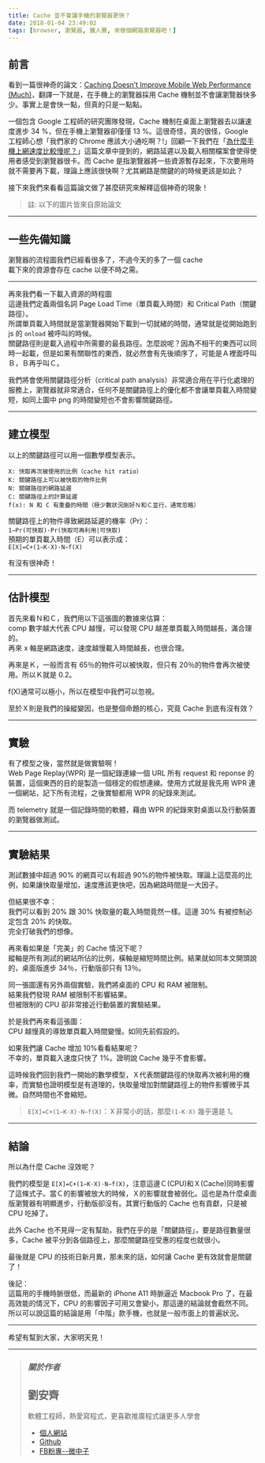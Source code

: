 ```yaml
---
title: Cache 並不會讓手機的瀏覽器更快？
date: 2018-01-04 23:49:02
tags: [browser, 瀏覽器, 鐵人賽, 來做個網路瀏覽器吧！]
---
```


<h2>&#x524D;&#x8A00;</h2>
<p>&#x770B;&#x5230;&#x4E00;&#x7BC7;&#x5F88;&#x795E;&#x5947;&#x7684;&#x8AD6;&#x6587;&#xFF1A;<a href="https://www.usenix.org/system/files/conference/atc16/atc16-paper-vesuna.pdf" target="_blank">Caching Doesn&#x2019;t Improve Mobile Web  Performance (Much)</a>&#xFF0C;&#x7FFB;&#x8B6F;&#x4E00;&#x4E0B;&#x5C31;&#x662F;&#xFF0C;&#x5728;&#x624B;&#x6A5F;&#x4E0A;&#x7684;&#x700F;&#x89BD;&#x5668;&#x63A1;&#x7528; Cache &#x6A5F;&#x5236;&#x4E26;&#x4E0D;&#x6703;&#x8B93;&#x700F;&#x89BD;&#x5668;&#x5FEB;&#x591A;&#x5C11;&#x3002;&#x4E8B;&#x5BE6;&#x4E0A;&#x662F;&#x6703;&#x5FEB;&#x4E00;&#x9EDE;&#xFF0C;&#x4F46;&#x771F;&#x7684;&#x53EA;&#x662F;&#x4E00;&#x9EDE;&#x9EDE;&#x3002;</p>
<p>&#x4E00;&#x500B;&#x5305;&#x542B; Google &#x5DE5;&#x7A0B;&#x5E2B;&#x7684;&#x7814;&#x7A76;&#x5718;&#x968A;&#x767C;&#x73FE;&#xFF0C;Cache &#x6A5F;&#x5236;&#x5728;&#x684C;&#x9762;&#x4E0A;&#x700F;&#x89BD;&#x5668;&#x53BB;&#x4EE5;&#x8B93;&#x901F;&#x5EA6;&#x9032;&#x6B65; 34 %&#xFF0C;&#x4F46;&#x5728;&#x624B;&#x6A5F;&#x4E0A;&#x700F;&#x89BD;&#x5668;&#x537B;&#x50C5;&#x50C5; 13 %&#x3002;&#x9019;&#x5F88;&#x5947;&#x602A;&#xFF0C;&#x771F;&#x7684;&#x5F88;&#x602A;&#xFF0C;Google &#x5DE5;&#x7A0B;&#x5E2B;&#x5FC3;&#x60F3;&#x300C;&#x6211;&#x5011;&#x5BB6;&#x7684; Chrome &#x61C9;&#x8A72;&#x5927;&#x5C0F;&#x901A;&#x5403;&#x554A;&#xFF1F;!&#x300D;&#x56DE;&#x9867;&#x4E00;&#x4E0B;&#x6211;&#x5011;&#x5728;&#x300C;<a href="https://ithelp.ithome.com.tw/articles/10194725" target="_blank">&#x70BA;&#x4EC0;&#x9EBC;&#x624B;&#x6A5F;&#x4E0A;&#x7DB2;&#x901F;&#x5EA6;&#x6BD4;&#x8F03;&#x6162;&#x5462;&#xFF1F;</a>&#x300D;&#x9019;&#x7BC7;&#x6587;&#x7AE0;&#x4E2D;&#x63D0;&#x5230;&#x7684;&#xFF0C;&#x7DB2;&#x8DEF;&#x5EF6;&#x9072;&#x4EE5;&#x53CA;&#x8F09;&#x5165;&#x76F8;&#x95DC;&#x6A94;&#x6848;&#x6703;&#x4F7F;&#x5F97;&#x4F7F;&#x7528;&#x8005;&#x611F;&#x53D7;&#x5230;&#x700F;&#x89BD;&#x5668;&#x5F88;&#x5361;&#x3002;&#x800C; Cache &#x662F;&#x6307;&#x700F;&#x89BD;&#x5668;&#x5C07;&#x4E00;&#x4E9B;&#x8CC7;&#x6E90;&#x66AB;&#x5B58;&#x8D77;&#x4F86;&#xFF0C;&#x4E0B;&#x6B21;&#x8981;&#x7528;&#x6642;&#x5C31;&#x4E0D;&#x9700;&#x8981;&#x518D;&#x4E0B;&#x8F09;&#xFF0C;&#x7406;&#x8AD6;&#x4E0A;&#x61C9;&#x8A72;&#x5F88;&#x5FEB;&#x554A;&#xFF1F;&#x5C24;&#x5176;&#x7DB2;&#x8DEF;&#x662F;&#x95DC;&#x9375;&#x7684;&#x7684;&#x6642;&#x5019;&#x66F4;&#x8A72;&#x662F;&#x5982;&#x6B64;&#xFF1F;</p>
<p>&#x63A5;&#x4E0B;&#x4F86;&#x6211;&#x5011;&#x4F86;&#x770B;&#x770B;&#x9019;&#x7BC7;&#x8AD6;&#x6587;&#x505A;&#x4E86;&#x751A;&#x9EBC;&#x7814;&#x7A76;&#x4F86;&#x89E3;&#x91CB;&#x9019;&#x500B;&#x795E;&#x5947;&#x7684;&#x73FE;&#x8C61;&#xFF01;</p>
<blockquote>
<p>&#x8A3B;: &#x4EE5;&#x4E0B;&#x7684;&#x5716;&#x7247;&#x7686;&#x4F86;&#x81EA;&#x539F;&#x59CB;&#x8AD6;&#x6587;</p>
</blockquote>
<hr>
<h2>&#x4E00;&#x4E9B;&#x5148;&#x5099;&#x77E5;&#x8B58;</h2>
<p>&#x700F;&#x89BD;&#x5668;&#x7684;&#x6D41;&#x7A0B;&#x5716;&#x6211;&#x5011;&#x5DF2;&#x7D93;&#x770B;&#x5F88;&#x591A;&#x4E86;&#xFF0C;&#x4E0D;&#x904E;&#x4ECA;&#x5929;&#x7684;&#x591A;&#x4E86;&#x4E00;&#x500B; cache<br>
<img src="https://user-images.githubusercontent.com/18013815/34571132-ada1c72e-f1a8-11e7-98e4-44e8c0649bb6.png" alt><br>
&#x8F09;&#x4E0B;&#x4F86;&#x7684;&#x8CC7;&#x6E90;&#x6703;&#x5B58;&#x5728; cache &#x4EE5;&#x4FBF;&#x4E0D;&#x6642;&#x4E4B;&#x9700;&#x3002;</p>
<hr>
<p>&#x518D;&#x4F86;&#x6211;&#x5011;&#x770B;&#x4E00;&#x4E0B;&#x8F09;&#x5165;&#x8CC7;&#x6E90;&#x7684;&#x6642;&#x7A0B;&#x5716;<br>
<img src="https://user-images.githubusercontent.com/18013815/34571304-1359ecea-f1a9-11e7-8d45-12dda2b88a7c.png" alt><br>
&#x9019;&#x908A;&#x6211;&#x5011;&#x5B9A;&#x7FA9;&#x5169;&#x500B;&#x540D;&#x8A5E; Page Load Time&#xFF08;&#x55AE;&#x9801;&#x8F09;&#x5165;&#x6642;&#x9593;&#xFF09;&#x548C; Critical Path&#xFF08;&#x95DC;&#x9375;&#x8DEF;&#x5F91;&#xFF09;&#x3002;<br>
&#x6240;&#x8B02;&#x55AE;&#x9801;&#x8F09;&#x5165;&#x6642;&#x9593;&#x5C31;&#x662F;&#x7576;&#x700F;&#x89BD;&#x5668;&#x958B;&#x59CB;&#x4E0B;&#x8F09;&#x5230;&#x4E00;&#x5207;&#x5C31;&#x7DD2;&#x7684;&#x6642;&#x9593;&#xFF0C;&#x901A;&#x5E38;&#x5C31;&#x662F;&#x5F9E;&#x958B;&#x59CB;&#x8DD1;&#x5230; js &#x7684; <code>onload</code> &#x88AB;&#x547C;&#x53EB;&#x7684;&#x6642;&#x5019;&#x3002;<br>
&#x95DC;&#x9375;&#x8DEF;&#x5F91;&#x5247;&#x662F;&#x8F09;&#x5165;&#x904E;&#x7A0B;&#x4E2D;&#x6240;&#x9700;&#x8981;&#x7684;&#x6700;&#x9577;&#x8DEF;&#x5F91;&#x3002;&#x600E;&#x9EBC;&#x8AAA;&#x5462;&#xFF1F;&#x56E0;&#x70BA;&#x4E0D;&#x76F8;&#x5E72;&#x7684;&#x6771;&#x897F;&#x53EF;&#x4EE5;&#x540C;&#x6642;&#x4E00;&#x8D77;&#x8F09;&#xFF0C;&#x4F46;&#x662F;&#x5982;&#x679C;&#x6709;&#x95DC;&#x806F;&#x6027;&#x7684;&#x6771;&#x897F;&#xFF0C;&#x5C31;&#x5FC5;&#x7136;&#x6703;&#x6709;&#x5148;&#x5F8C;&#x9806;&#x5E8F;&#x4E86;&#xFF0C;&#x53EF;&#x80FD;&#x662F;&#xFF21;&#x88E1;&#x9762;&#x547C;&#x53EB;&#xFF22;&#xFF0C;&#xFF22;&#x518D;&#x4E4E;&#x53EB;&#xFF23;&#x3002;</p>
<p>&#x6211;&#x5011;&#x5C07;&#x6703;&#x4F7F;&#x7528;&#x95DC;&#x9375;&#x8DEF;&#x5F91;&#x5206;&#x6790;&#xFF08;critical path analysis&#xFF09;&#x975E;&#x5E38;&#x9069;&#x5408;&#x7528;&#x5728;&#x5E73;&#x884C;&#x5316;&#x8655;&#x7406;&#x7684;&#x670D;&#x52D9;&#x4E0A;&#xFF0C;&#x700F;&#x89BD;&#x5668;&#x5C31;&#x975E;&#x5E38;&#x9069;&#x5408;&#xFF0C;&#x4EFB;&#x4F55;&#x4E0D;&#x662F;&#x95DC;&#x9375;&#x8DEF;&#x5F91;&#x4E0A;&#x7684;&#x512A;&#x5316;&#x90FD;&#x4E0D;&#x6703;&#x8B93;&#x55AE;&#x9801;&#x8F09;&#x5165;&#x6642;&#x9593;&#x8B8A;&#x77ED;&#xFF0C;&#x5982;&#x540C;&#x4E0A;&#x5716;&#x4E2D; png &#x7684;&#x6642;&#x9593;&#x8B8A;&#x77ED;&#x4E5F;&#x4E0D;&#x6703;&#x5F71;&#x97FF;&#x95DC;&#x9375;&#x8DEF;&#x5F91;&#x3002;</p>
<hr>
<h2>&#x5EFA;&#x7ACB;&#x6A21;&#x578B;</h2>
<p>&#x4EE5;&#x4E0A;&#x7684;&#x95DC;&#x9375;&#x8DEF;&#x5F91;&#x53EF;&#x4EE5;&#x7528;&#x4E00;&#x500B;&#x6578;&#x5B78;&#x6A21;&#x578B;&#x8868;&#x793A;&#x3002;</p>
<pre><code>X: &#x5FEB;&#x53D6;&#x518D;&#x6B21;&#x88AB;&#x4F7F;&#x7528;&#x7684;&#x6BD4;&#x4F8B;&#xFF08;cache hit ratio&#xFF09;
K: &#x95DC;&#x9375;&#x8DEF;&#x5F91;&#x4E0A;&#x53EF;&#x4EE5;&#x88AB;&#x5FEB;&#x53D6;&#x7684;&#x7269;&#x4EF6;&#x6BD4;&#x4F8B;
N: &#x95DC;&#x9375;&#x8DEF;&#x5F91;&#x7684;&#x7DB2;&#x8DEF;&#x5EF6;&#x9072;
C: &#x95DC;&#x9375;&#x8DEF;&#x5F91;&#x4E0A;&#x7684;&#x8A08;&#x7B97;&#x5EF6;&#x9072;
f(x): N &#x548C; C &#x6709;&#x91CD;&#x758A;&#x7684;&#x6642;&#x9593;&#xFF08;&#x6975;&#x5C11;&#x6578;&#x72C0;&#x6CC1;&#x525B;&#x597D;&#xFF2E;&#x548C;&#xFF23;&#x4E26;&#x884C;&#xFF0C;&#x901A;&#x5E38;&#x5FFD;&#x7565;&#xFF09;
</code></pre>
<p>&#x95DC;&#x9375;&#x8DEF;&#x5F91;&#x4E0A;&#x7684;&#x7269;&#x4EF6;&#x5C0E;&#x81F4;&#x7DB2;&#x8DEF;&#x5EF6;&#x9072;&#x7684;&#x6A5F;&#x7387;&#xFF08;Pr&#xFF09;&#xFF1A;<br>
<code>1&#x2212;Pr(&#x53EF;&#x5FEB;&#x53D6;)&#xB7;Pr(&#x5FEB;&#x53D6;&#x53EF;&#x518D;&#x5229;&#x7528;|&#x53EF;&#x5FEB;&#x53D6;)</code><br>
&#x9810;&#x671F;&#x7684;&#x55AE;&#x9801;&#x8F09;&#x5165;&#x6642;&#x9593;&#xFF08;E&#xFF09;&#x53EF;&#x4EE5;&#x8868;&#x793A;&#x6210;&#xFF1A;<br>
<code>E[X]=C+(1&#x2212;K&#xB7;X)&#xB7;N&#x2212;f(X)</code></p>
<p>&#x6709;&#x6C92;&#x6709;&#x5F88;&#x795E;&#x5947;&#xFF01;</p>
<hr>
<h2>&#x4F30;&#x8A08;&#x6A21;&#x578B;</h2>
<p>&#x9996;&#x5148;&#x4F86;&#x770B;&#xFF2E;&#x548C;&#xFF23;&#xFF0C;&#x6211;&#x5011;&#x7528;&#x4EE5;&#x4E0B;&#x9019;&#x5F35;&#x5716;&#x7684;&#x6578;&#x64DA;&#x4F86;&#x4F30;&#x7B97;&#xFF1A;<br>
<img src="https://user-images.githubusercontent.com/18013815/34572981-e376b56c-f1ad-11e7-83a1-34f0894b339b.png" alt><br>
comp &#x6578;&#x5B57;&#x8D8A;&#x5927;&#x4EE3;&#x8868; CPU &#x8D8A;&#x6162;&#xFF0C;&#x53EF;&#x4EE5;&#x767C;&#x73FE; CPU &#x8D8A;&#x5DEE;&#x55AE;&#x9801;&#x8F09;&#x5165;&#x6642;&#x9593;&#x8D8A;&#x9577;&#xFF0C;&#x6EFF;&#x5408;&#x7406;&#x7684;&#x3002;<br>
&#x518D;&#x4F86; x &#x8EF8;&#x662F;&#x7DB2;&#x8DEF;&#x901F;&#x5EA6;&#xFF0C;&#x901F;&#x5EA6;&#x8D8A;&#x6162;&#x8F09;&#x5165;&#x6642;&#x9593;&#x8D8A;&#x9577;&#xFF0C;&#x4E5F;&#x5F88;&#x5408;&#x7406;&#x3002;</p>
<p>&#x518D;&#x4F86;&#x662F;&#xFF2B;&#xFF0C;&#x4E00;&#x822C;&#x800C;&#x8A00;&#x6709; 65&#xFF05;&#x7684;&#x7269;&#x4EF6;&#x53EF;&#x4EE5;&#x88AB;&#x5FEB;&#x53D6;&#xFF0C;&#x4F46;&#x53EA;&#x6709; 20&#xFF05;&#x7684;&#x7269;&#x4EF6;&#x6703;&#x518D;&#x6B21;&#x88AB;&#x4F7F;&#x7528;&#x3002;&#x6240;&#x4EE5;&#xFF2B;&#x5C31;&#x662F; 0.2&#x3002;</p>
<p>f(X)&#x901A;&#x5E38;&#x53EF;&#x4EE5;&#x6975;&#x5C0F;&#xFF0C;&#x6240;&#x4EE5;&#x5728;&#x6A21;&#x578B;&#x4E2D;&#x6211;&#x5011;&#x53EF;&#x4EE5;&#x5FFD;&#x8996;&#x3002;</p>
<p>&#x81F3;&#x65BC;&#xFF38;&#x5247;&#x662F;&#x6211;&#x5011;&#x7684;&#x64CD;&#x7E31;&#x8B8A;&#x56E0;&#xFF0C;&#x4E5F;&#x662F;&#x6574;&#x500B;&#x547D;&#x984C;&#x7684;&#x6838;&#x5FC3;&#xFF0C;&#x7A76;&#x7ADF; Cache &#x5230;&#x5E95;&#x6709;&#x6C92;&#x6709;&#x6548;&#xFF1F;</p>
<hr>
<h2>&#x5BE6;&#x9A57;</h2>
<p>&#x6709;&#x4E86;&#x6A21;&#x578B;&#x4E4B;&#x5F8C;&#xFF0C;&#x7576;&#x7136;&#x5C31;&#x662F;&#x505A;&#x5BE6;&#x9A57;&#x554A;&#xFF01;<br>
<img src="https://user-images.githubusercontent.com/18013815/34573610-a97e68e4-f1af-11e7-81fa-bf6bb0973991.png" alt><br>
Web Page Replay(WPR) &#x662F;&#x4E00;&#x500B;&#x7D00;&#x9304;&#x9023;&#x7DDA;&#x4E00;&#x500B; URL &#x6240;&#x6709; request &#x548C; reponse &#x7684;&#x88DD;&#x7F6E;&#xFF0C;&#x9019;&#x500B;&#x6771;&#x897F;&#x7684;&#x76EE;&#x7684;&#x662F;&#x88FD;&#x9020;&#x4E00;&#x500B;&#x7A69;&#x5B9A;&#x7684;&#x5047;&#x60F3;&#x9023;&#x7DDA;&#x3002;&#x4F7F;&#x7528;&#x65B9;&#x5F0F;&#x5C31;&#x662F;&#x6211;&#x5148;&#x7528; WPR &#x9023;&#x4E00;&#x500B;&#x7DB2;&#x7AD9;&#xFF0C;&#x8A18;&#x4E0B;&#x6240;&#x6709;&#x6D41;&#x7A0B;&#xFF0C;&#x4E4B;&#x5F8C;&#x5BE6;&#x9A57;&#x90FD;&#x7528; WPR &#x7684;&#x7D00;&#x9304;&#x4F86;&#x6E2C;&#x8A66;&#x3002;</p>
<p>&#x800C; telemetry &#x5C31;&#x662F;&#x4E00;&#x500B;&#x8A18;&#x9304;&#x6642;&#x9593;&#x7684;&#x8EDF;&#x9AD4;&#xFF0C;&#x85C9;&#x7531; WPR &#x7684;&#x7D00;&#x9304;&#x4F86;&#x5C0D;&#x684C;&#x9762;&#x4EE5;&#x53CA;&#x884C;&#x52D5;&#x88DD;&#x7F6E;&#x7684;&#x700F;&#x89BD;&#x5668;&#x505A;&#x6E2C;&#x8A66;&#x3002;</p>
<hr>
<h2>&#x5BE6;&#x9A57;&#x7D50;&#x679C;</h2>
<p>&#x6E2C;&#x8A66;&#x6578;&#x64DA;&#x4E2D;&#x8D85;&#x904E; 90% &#x7684;&#x7DB2;&#x9801;&#x53EF;&#x4EE5;&#x6709;&#x8D85;&#x904E; 90%&#x7684;&#x7269;&#x4EF6;&#x88AB;&#x5FEB;&#x53D6;&#x3002;&#x7406;&#x8AD6;&#x4E0A;&#x9019;&#x9EBC;&#x9AD8;&#x7684;&#x6BD4;&#x4F8B;&#xFF0C;&#x5982;&#x679C;&#x8B93;&#x5FEB;&#x53D6;&#x91CF;&#x589E;&#x52A0;&#xFF0C;&#x901F;&#x5EA6;&#x61C9;&#x8A72;&#x66F4;&#x5FEB;&#x5427;&#xFF0C;&#x56E0;&#x70BA;&#x7DB2;&#x8DEF;&#x6642;&#x9593;&#x662F;&#x4E00;&#x5927;&#x56E0;&#x5B50;&#x3002;</p>
<p>&#x4F46;&#x7D50;&#x679C;&#x5F88;&#x4E0D;&#x5E78;&#xFF1A;<br>
<img src="https://user-images.githubusercontent.com/18013815/34574485-7e005792-f1b2-11e7-9dba-bec219d09550.png" alt><br>
&#x6211;&#x5011;&#x53EF;&#x4EE5;&#x770B;&#x5230; 20% &#x8DDF; 30% &#x5FEB;&#x53D6;&#x91CF;&#x7684;&#x8F09;&#x5165;&#x6642;&#x9593;&#x7ADF;&#x7136;&#x4E00;&#x6A23;&#x3002;&#x9019;&#x908A; 30% &#x6709;&#x88AB;&#x63A7;&#x5236;&#x5FC5;&#x5B9A;&#x5305;&#x542B; 20% &#x7684;&#x5FEB;&#x53D6;&#x3002;<br>
&#x5B8C;&#x5168;&#x6253;&#x7834;&#x6211;&#x5011;&#x7684;&#x60F3;&#x50CF;&#x3002;</p>
<p>&#x518D;&#x4F86;&#x770B;&#x5982;&#x679C;&#x662F;&#x300C;&#x5B8C;&#x7F8E;&#x300D;&#x7684; Cache &#x60C5;&#x6CC1;&#x4E0B;&#x5462;&#xFF1F;<br>
<img src="https://user-images.githubusercontent.com/18013815/34574658-07348402-f1b3-11e7-8209-44c421c27fc4.png" alt><br>
&#x7E31;&#x8EF8;&#x662F;&#x6240;&#x6709;&#x6E2C;&#x8A66;&#x7684;&#x7DB2;&#x7AD9;&#x6240;&#x4F54;&#x7684;&#x6BD4;&#x4F8B;&#xFF0C;&#x6A6B;&#x8EF8;&#x662F;&#x7E2E;&#x77ED;&#x6642;&#x9593;&#x6BD4;&#x4F8B;&#x3002;&#x7D50;&#x679C;&#x5C31;&#x5982;&#x540C;&#x672C;&#x6587;&#x958B;&#x982D;&#x8AAA;&#x7684;&#xFF0C;&#x684C;&#x9762;&#x7248;&#x9032;&#x6B65; 34&#xFF05;&#xFF0C;&#x884C;&#x52D5;&#x7248;&#x537B;&#x53EA;&#x6709; 13&#xFF05;&#x3002;</p>
<p>&#x540C;&#x4E00;&#x5F35;&#x5716;&#x9084;&#x6709;&#x53E6;&#x5916;&#x5169;&#x500B;&#x5BE6;&#x9A57;&#xFF0C;&#x6211;&#x5011;&#x5C07;&#x684C;&#x9762;&#x7684; CPU &#x548C; RAM &#x88AB;&#x9650;&#x5236;&#x3002;<br>
&#x7D50;&#x679C;&#x6211;&#x5011;&#x767C;&#x73FE; RAM &#x88AB;&#x9650;&#x5236;&#x4E0D;&#x5F71;&#x97FF;&#x7D50;&#x679C;&#x3002;<br>
&#x4F46;&#x88AB;&#x9650;&#x5236;&#x7684; CPU &#x537B;&#x975E;&#x5E38;&#x63A5;&#x8FD1;&#x884C;&#x52D5;&#x88DD;&#x7F6E;&#x7684;&#x5BE6;&#x9A57;&#x7D50;&#x679C;&#x3002;</p>
<p>&#x65BC;&#x662F;&#x6211;&#x5011;&#x518D;&#x4F86;&#x770B;&#x9019;&#x5F35;&#x5716;&#xFF1A;<br>
<img src="https://user-images.githubusercontent.com/18013815/34574894-c8ba6588-f1b3-11e7-9d03-4722cf893b41.png" alt><br>
CPU &#x8D8A;&#x6162;&#x771F;&#x7684;&#x5C0E;&#x81F4;&#x55AE;&#x9801;&#x8F09;&#x5165;&#x6642;&#x9593;&#x8B8A;&#x6162;&#x3002;&#x5982;&#x540C;&#x5148;&#x524D;&#x5047;&#x8A2D;&#x7684;&#x3002;</p>
<p>&#x5982;&#x679C;&#x6211;&#x5011;&#x8B93; Cache &#x589E;&#x52A0; 10%&#x770B;&#x770B;&#x7D50;&#x679C;&#x5462;&#xFF1F;<br>
<img src="https://user-images.githubusercontent.com/18013815/34575149-a474ee90-f1b4-11e7-94ea-255d19e2a546.png" alt><br>
&#x4E0D;&#x5E78;&#x7684;&#xFF0C;&#x55AE;&#x9801;&#x8F09;&#x5165;&#x901F;&#x5EA6;&#x53EA;&#x5FEB;&#x4E86; 1%&#x3002;&#x8B49;&#x660E;&#x8AAA; Cache &#x5E7E;&#x4E4E;&#x4E0D;&#x6703;&#x5F71;&#x97FF;&#x3002;</p>
<p>&#x9019;&#x6642;&#x5019;&#x6211;&#x5011;&#x56DE;&#x5230;&#x6211;&#x5011;&#x4E00;&#x958B;&#x59CB;&#x7684;&#x6578;&#x5B78;&#x6A21;&#x578B;&#xFF0C;&#xFF38;&#x4EE3;&#x8868;&#x95DC;&#x9375;&#x8DEF;&#x5F91;&#x7684;&#x5FEB;&#x53D6;&#x518D;&#x6B21;&#x88AB;&#x5229;&#x7528;&#x7684;&#x6A5F;&#x7387;&#xFF0C;&#x800C;&#x5BE6;&#x9A57;&#x4E5F;&#x8B49;&#x660E;&#x6A21;&#x578B;&#x662F;&#x6709;&#x9053;&#x7406;&#x7684;&#xFF0C;&#x5FEB;&#x53D6;&#x91CF;&#x589E;&#x52A0;&#x5C0D;&#x95DC;&#x9375;&#x8DEF;&#x5F91;&#x4E0A;&#x7684;&#x7269;&#x4EF6;&#x5F71;&#x97FF;&#x5FAE;&#x4E4E;&#x5176;&#x5FAE;&#x3002;&#x81EA;&#x7136;&#x6642;&#x9593;&#x4E5F;&#x4E0D;&#x6703;&#x7E2E;&#x77ED;&#x3002;</p>
<blockquote>
<p><code>E[X]=C+(1&#x2212;K&#xB7;X)&#xB7;N&#x2212;f(X)</code>&#xFF1A;&#xFF38;&#x975E;&#x5E38;&#x5C0F;&#x7684;&#x8A71;&#xFF0C;&#x90A3;&#x9EBC;<code>(1-K&#xB7;X)</code> &#x5E7E;&#x4E4E;&#x9084;&#x662F; 1&#x3002;</p>
</blockquote>
<hr>
<h2>&#x7D50;&#x8AD6;</h2>
<p>&#x6240;&#x4EE5;&#x70BA;&#x4EC0;&#x9EBC; Cache &#x6C92;&#x6548;&#x5462;&#xFF1F;</p>
<p>&#x6211;&#x5011;&#x7684;&#x6A21;&#x578B;&#x662F; <code>E[X]=C+(1&#x2212;K&#xB7;X)&#xB7;N&#x2212;f(X)</code>&#xFF0C;&#x6CE8;&#x610F;&#x9019;&#x908A;&#xFF23;(CPU)&#x548C;&#xFF38;(Cache)&#x540C;&#x6642;&#x5F71;&#x97FF;&#x4E86;&#x9019;&#x689D;&#x5F0F;&#x5B50;&#x3002;&#x7576;&#xFF23;&#x7684;&#x5F71;&#x97FF;&#x88AB;&#x653E;&#x5927;&#x7684;&#x6642;&#x5019;&#xFF0C;&#xFF38;&#x7684;&#x5F71;&#x97FF;&#x5C31;&#x6703;&#x88AB;&#x5F31;&#x5316;&#x3002;&#x9019;&#x4E5F;&#x662F;&#x70BA;&#x4EC0;&#x9EBC;&#x684C;&#x9762;&#x7248;&#x700F;&#x89BD;&#x5668;&#x6709;&#x660E;&#x986F;&#x9032;&#x6B65;&#xFF0C;&#x884C;&#x52D5;&#x7248;&#x537B;&#x6C92;&#x6709;&#x3002;&#x5176;&#x5BE6;&#x884C;&#x52D5;&#x7248;&#x7684; Cache &#x4E5F;&#x6709;&#x8CA2;&#x737B;&#xFF0C;&#x53EA;&#x662F;&#x88AB; CPU &#x5403;&#x6389;&#x4E86;&#x3002;</p>
<p>&#x6B64;&#x5916; Cache &#x4E5F;&#x4E0D;&#x898B;&#x5F97;&#x4E00;&#x5B9A;&#x6709;&#x5E6B;&#x52A9;&#xFF0C;&#x6211;&#x5011;&#x5728;&#x4E4E;&#x7684;&#x662F;&#x300C;&#x95DC;&#x9375;&#x8DEF;&#x5F91;&#x300D;&#xFF0C;&#x8981;&#x662F;&#x8DEF;&#x5F91;&#x6578;&#x91CF;&#x5F88;&#x591A;&#xFF0C;Cache &#x88AB;&#x5E73;&#x5206;&#x5230;&#x5404;&#x500B;&#x8DEF;&#x5F91;&#x4E0A;&#xFF0C;&#x90A3;&#x9EBC;&#x95DC;&#x9375;&#x8DEF;&#x5F91;&#x53D7;&#x60E0;&#x7684;&#x7A0B;&#x5EA6;&#x4E5F;&#x5C31;&#x5F88;&#x5C0F;&#x3002;</p>
<p>&#x6700;&#x5F8C;&#x5C31;&#x662F; CPU &#x7684;&#x6280;&#x8853;&#x65E5;&#x65B0;&#x6708;&#x7570;&#xFF0C;&#x90A3;&#x672A;&#x4F86;&#x7684;&#x8A71;&#xFF0C;&#x5982;&#x4F55;&#x8B93; Cache &#x66F4;&#x6709;&#x6548;&#x5C31;&#x6703;&#x662F;&#x95DC;&#x9375;&#x4E86;&#xFF01;</p>
<p>&#x5F8C;&#x8A18;&#xFF1A;<br>
&#x9019;&#x7BC7;&#x7528;&#x7684;&#x624B;&#x6A5F;&#x6642;&#x8108;&#x5F88;&#x4F4E;&#xFF0C;&#x800C;&#x6700;&#x65B0;&#x7684; iPhone A11 &#x6642;&#x8108;&#x903C;&#x8FD1; Macbook Pro &#x4E86;&#xFF0C;&#x5728;&#x6700;&#x9AD8;&#x6548;&#x80FD;&#x7684;&#x60C5;&#x6CC1;&#x4E0B;&#xFF0C;CPU &#x7684;&#x5F71;&#x97FF;&#x56E0;&#x5B50;&#x53EF;&#x7528;&#x53C8;&#x6703;&#x8B8A;&#x5C0F;&#xFF0C;&#x90A3;&#x9019;&#x908A;&#x7684;&#x7D50;&#x8AD6;&#x5C31;&#x6703;&#x622A;&#x7136;&#x4E0D;&#x540C;&#x3002;&#x6240;&#x4EE5;&#x53EF;&#x4EE5;&#x8AAA;&#x9019;&#x7BC7;&#x7684;&#x7D50;&#x8AD6;&#x662F;&#x7528;&#x300C;&#x4E2D;&#x968E;&#x300D;&#x6B3E;&#x624B;&#x6A5F;&#xFF0C;&#x4E5F;&#x5C31;&#x662F;&#x4E00;&#x822C;&#x5E02;&#x9762;&#x4E0A;&#x7684;&#x666E;&#x904D;&#x72C0;&#x6CC1;&#x3002;</p>
<hr>
<p>&#x5E0C;&#x671B;&#x6709;&#x5E6B;&#x5230;&#x5927;&#x5BB6;&#xFF0C;&#x5927;&#x5BB6;&#x660E;&#x5929;&#x898B;&#xFF01;</p>
<hr>
<blockquote>
<h3><em><strong>&#x95DC;&#x65BC;&#x4F5C;&#x8005;</strong></em></h3>
<h2>&#x5289;&#x5B89;&#x9F4A;</h2>
<p>&#x8EDF;&#x9AD4;&#x5DE5;&#x7A0B;&#x5E2B;&#xFF0C;&#x71B1;&#x611B;&#x5BEB;&#x7A0B;&#x5F0F;&#xFF0C;&#x66F4;&#x559C;&#x6B61;&#x63A8;&#x5EE3;&#x7A0B;&#x5F0F;&#x8B93;&#x66F4;&#x591A;&#x4EBA;&#x5B78;&#x6703;</p>
<ul>
<li>
<a href="https://tigercosmos.github.io" target="_blank">&#x500B;&#x4EBA;&#x7DB2;&#x7AD9;</a>
</li>
<li>
<a href="https://github.com/tigercosmos" target="_blank">Github</a>
</li>
<li>
<a href="https://www.facebook.com/CodingNeutrino/" target="_blank">FB&#x7C89;&#x5C08;--&#x5FAE;&#x4E2D;&#x5B50;</a>
</li>
</ul>
</blockquote>
 <br>
                                                    </div>
                    </div>
                
